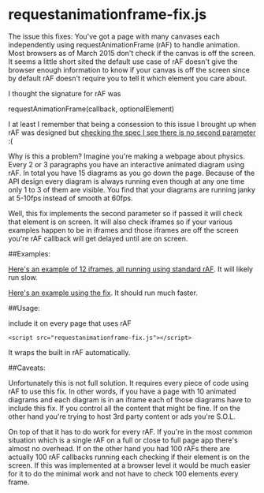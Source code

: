 requestanimationframe-fix.js
============================

The issue this fixes: You've got a page with many canvases each independently
using requestAnimationFrame (rAF) to handle animation. Most browsers as of March 2015
don't check if the canvas is off the screen. It seems a little short sited
the default use case of rAF doesn't give the browser enough information to know
if your canvas is off the screen since by default rAF doesn't require you to tell
it which element you care about.

I thought the signature for rAF was

   requestAnimationFrame(callback, optionalElement)

I at least I remember that being a consession to this issue I brought up
when rAF was designed but [checking the spec I see there is no second parameter](http://www.w3.org/TR/animation-timing/) :(

Why is this a problem? Imagine you're making a webpage about physics. Every 2 or 3 paragraphs
you have an interactive animated diagram using rAF. In total you have 15 diagrams as you
go down the page. Because of the API design every diagram is always running even
though at any one time only 1 to 3 of them are visible. You find that your diagrams
are running janky at 5-10fps instead of smooth at 60fps.

Well, this fix implements the second parameter so if passed it will check that
element is on screen. It will also check iframes so if your various examples
happen to be in iframes and those iframes are off the screen you're rAF callback
will get delayed until are on screen.

##Examples:

[Here's an example of 12 iframes, all running using standard rAF](http://greggman.github.io/requestanimationframe-fix.js/examples/lots-of-iframes.html).
It will likely run slow.

[Here's an example using the fix](http://greggman.github.io/requestanimationframe-fix.js/examples/lots-of-iframes-polyfill.html). It should run much faster.

##Usage:

include it on every page that uses rAF

    <script src="requestanimationframe-fix.js"></script>

It wraps the built in rAF automatically.

##Caveats:

Unfortunately this is not full solution. It requires every piece of code using rAF to
use this fix. In other words, if you have a page with 10 animated diagrams and each
diagram is in an iframe each of those diagrams have to include this fix. If you control
all the content that might be fine. If on the other hand you're trying to host 3rd party
content or ads you're S.O.L.

On top of that it has to do work for every rAF. If you're in the most common situation
which is a single rAF on a full or close to full page app there's almost no overhead.
If on the other hand you had 100 rAFs there are actually 100 rAF callbacks running
each checking if their element is on the screen. If this was implemented at a browser
level it would be much easier for it to do the minimal work and not have to check 100
elements every frame.

